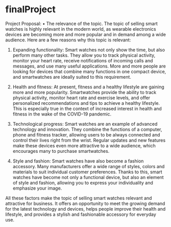 ﻿# finalProject
Project Proposal: 
•	The relevance of the topic.
The topic of selling smart watches is highly relevant in the modern world, as wearable electronics devices are becoming more and more popular and in demand among a wide audience. Here are a few reasons why this topic is relevant:

1. Expanding functionality: Smart watches not only show the time, but also perform many other tasks. They allow you to track physical activity, monitor your heart rate, receive notifications of incoming calls and messages, and use many useful applications. More and more people are looking for devices that combine many functions in one compact device, and smartwatches are ideally suited to this requirement.

2. Health and fitness: At present, fitness and a healthy lifestyle are gaining more and more popularity. Smartwatches provide the ability to track physical activity, monitor heart rate and exercise levels, and offer personalized recommendations and tips to achieve a healthy lifestyle. This is especially true in the context of increased interest in health and fitness in the wake of the COVID-19 pandemic.

3. Technological progress: Smart watches are an example of advanced technology and innovation. They combine the functions of a computer, phone and fitness tracker, allowing users to be always connected and control their lives right from the wrist. Regular updates and new features make these devices even more attractive to a wide audience, which encourages many to purchase smartwatches.

4. Style and fashion: Smart watches have also become a fashion accessory. Many manufacturers offer a wide range of styles, colors and materials to suit individual customer preferences. Thanks to this, smart watches have become not only a functional device, but also an element of style and fashion, allowing you to express your individuality and emphasize your image.

All these factors make the topic of selling smart watches relevant and attractive for business. It offers an opportunity to meet the growing demand for the latest technology and devices, helps people improve their health and lifestyle, and provides a stylish and fashionable accessory for everyday use.
